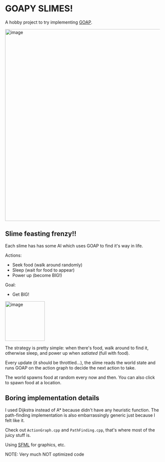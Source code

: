 # GOAPY SLIMES!

A hobby project to try implementing [GOAP](http://alumni.media.mit.edu/~jorkin/goap.html).

<img width="624" alt="image" src="https://user-images.githubusercontent.com/1648852/222326840-e0bcf5bb-b057-477f-a1bf-e7f0a7409a2f.png">

## Slime feasting frenzy!!

Each slime has has some AI which uses GOAP to find it's way in life.

Actions:
- Seek food (walk around randomly)
- Sleep (wait for food to appear)
- Power up (become BIG!)

Goal:
- Get BIG!

<img width="129" alt="image" src="https://user-images.githubusercontent.com/1648852/222328697-673b6626-8609-4683-9f46-69000b26c608.png">

The strategy is pretty simple: when there's food, walk around to find it, otherwise sleep, and power up when *satiated* (full with food).

Every update (it should be throttled...), the slime reads the world state and runs GOAP on the action graph to decide the next action to take.

The world spawns food at random every now and then. You can also click to spawn food at a location.

## Boring implementation details

I used Dijkstra instead of A* because didn't have any heuristic function. The path-finding implementation is also embarrassingly generic just because I felt like it.

Check out `ActionGraph.cpp` and `PathFinding.cpp`, that's where most of the juicy stuff is.

Using [SFML](https://www.sfml-dev.org/index.php) for graphics, etc.

NOTE: Very much NOT optimized code
